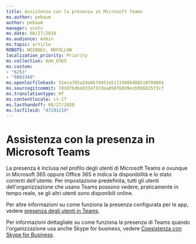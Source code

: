 ```yaml
---
title: Assistenza con la presenza in Microsoft Teams
ms.author: pebaum
author: pebaum
manager: scotv
ms.date: 08/27/2020
ms.audience: Admin
ms.topic: article
ROBOTS: NOINDEX, NOFOLLOW
localization_priority: Priority
ms.collection: Adm_O365
ms.custom:
- "6253"
- "9003349"
ms.openlocfilehash: 51eca705a24a0b74953a51119886d88510f84084
ms.sourcegitcommit: 7ddd7bdbe9334f37dea850fb0d9ecb956825f3cf
ms.translationtype: HT
ms.contentlocale: it-IT
ms.lasthandoff: 08/27/2020
ms.locfileid: "47291219"
---
```

# <a name="help-with-presence-in-microsoft-teams"></a>Assistenza con la presenza in Microsoft Teams

La presenza è inclusa nel profilo degli utenti di Microsoft Teams e ovunque in Microsoft 365 oppure Office 365 e indica la disponibilità e lo stato correnti dell'utente. Per impostazione predefinita, tutti gli utenti dell'organizzazione che usano Teams possono vedere, praticamente in tempo reale, se gli altri utenti sono disponibili online.

Per altre informazioni su come funziona la presenza configurata per le app, vedere [presenza degli utenti in Teams](https://docs.microsoft.com/microsoftteams/presence-admins).

Per informazioni dettagliate su come funziona la presenza di Teams quando l'organizzazione usa anche Skype for business, vedere [Coesistenza con Skype for Business](https://docs.microsoft.com/microsoftteams/coexistence-chat-calls-presence#presence).
